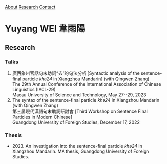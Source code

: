 
[About](index.html) [Research](research.md) [Contact](contact.md)

# Yuyang WEI 韋雨陽

## Research

### Talks

1.  廣西象州官話句末助詞“去”的句法分析 \[Syntactic analysis of the sentence-final particle _khə24_ in Xiangzhou Mandarin\] (with Qingwen Zhang)  
    The 29th Annual Conference of the International Association of Chinese Linguistics (IACL-29)  
    Macau University of Science and Technology, May 27--29, 2023
2.  The syntax of the sentence-final particle _khə24_ in Xiangzhou Mandarin (with Qingwen Zhang)  
    第三屆現代漢語句末助詞研討會 \[Third Workshop on Sentence Final Particles in Modern Chinese\]  
    Guangdong University of Foreign Studies, December 17, 2022

### Thesis

*   2023\. An investigation into the sentence-final particle _khə24_ in Xiangzhou Mandarin. MA thesis, Guangdong University of Foreign Studies.
